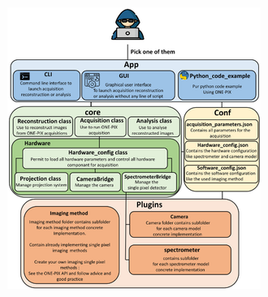 

<p align="center">
<img src="imgs\archi onepix refactoring.jpg" alt="vnc vnc viewer double screen" width="500"/>
</p>

